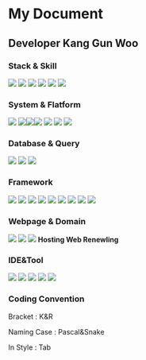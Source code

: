 # My Document
## Developer Kang Gun Woo
### Stack & Skill
<img src="https://img.shields.io/badge/Python-3766AB?style=flat-square&logo=Python&logoColor=white"/><a> <img src="https://img.shields.io/badge/C++-00599C?style=flat-square&logo=c%2B%2B&logoColor=white"/></a> <img src="https://img.shields.io/badge/Java-007396?style=flat-square&logo=java&logoColor=white"/></a> <img src="https://img.shields.io/badge/JavaScript-F7DF1E?style=flat-square&logo=JavaScript&logoColor=black"/></a> <img src="https://img.shields.io/badge/HTML5-E34F26?style=flat-square&logo=HTML5&logoColor=white"/></a> <img src="https://img.shields.io/badge/CSS-1572B6?style=flat-square&logo=CSS3&logoColor=white"/></a>
### System & Flatform
<img src="https://img.shields.io/badge/Window-0078D6?style=flat-square&logo=Windows&logoColor=white"/></a> <img src="https://img.shields.io/badge/Linux-FCC624?style=flat-square&logo=linux&logoColor=white"/></a><img src="https://img.shields.io/badge/Ubuntu-E95420?style=flat-square&logo=ubuntu&logoColor=white"/></a><img src="https://img.shields.io/badge/Debian-FCC624?style=flat-square&logo=debian&logoColor=white"/></a> <img src="https://img.shields.io/badge/GCP-4285F4?style=flat-square&logo=Google Cloud&logoColor=white"/></a> <img src="https://img.shields.io/badge/Colab-F9AB00?style=flat-square&logo=Google Colab&logoColor=white"/></a> <img src="https://img.shields.io/badge/Docker-2496ED?style=flat-square&logo=Docker&logoColor=white"/></a>
### Database & Query
<img src="https://img.shields.io/badge/OracleDB-F80000?style=flat-square&logo=Oracle&logoColor=white"/><a> <img src="https://img.shields.io/badge/Mysql-4479A1?style=flat-square&logo=mysql&logoColor=white"/><a> <img src="https://img.shields.io/badge/SQLITE3-4479A1?style=flat-square&logo=sqlite3&logoColor=white"/><a>
### Framework
<img src="https://img.shields.io/badge/Tensorflow-FF6F00?style=flat-square&logo=Tensorflow&logoColor=white"/><a> <img src="https://img.shields.io/badge/Keras-D00000?style=flat-square&logo=Keras&logoColor=white"/><a> <img src="https://img.shields.io/badge/Pytorch-EE4C2C?style=flat-square&logo=Pytorch&logoColor=white"/><a> <img src="https://img.shields.io/badge/Scikit_Learn-F7931E?style=flat-square&logo=scikit-learn&logoColor=white"/><a> <img src="https://img.shields.io/badge/Flask-000000?style=flat-square&logo=flask&logoColor=white"/><a> <img src="https://img.shields.io/badge/Spring-6DB33F?style=flat-square&logo=spring&logoColor=white"/><a> <img src="https://img.shields.io/badge/Node.js-339933?style=flat-square&logo=node.js&logoColor=white"/><a> <a href="https://bit.ly/3n0MrVr"><img src="https://img.shields.io/badge/Streamlit-FF4B4B?style=flat-square&logo=Streamlit&logoColor=white"/><a> <img src="https://img.shields.io/badge/Gradio-FF3633?style=flat-square&logo=Gradio&logoColor=white"/><a>
### Webpage & Domain
<a href = "https://github.com/amshyre3711/readme/"><img src="https://img.shields.io/badge/GIT-F05032?style=flat-square&logo=GIT&logoColor=white"/></a></a>
<a href = "https://www.acmicpc.net/user/kkw2401"><img src="https://img.shields.io/badge/Baekjoon-Blue?style=flat-square&logo=baekjoon&logoColor=white"/></a></a>
<a href = "http://phoenixhome.tk"><img src="https://img.shields.io/badge/HostWeb-Blue?style=flat-square&logo=WEB&logoColor=white"/></a></a>
__Hosting Web Renewling__  
### IDE&Tool
<img src="https://img.shields.io/badge/Anaconda-44A833?style=flat-square&logo=Anaconda&logoColor=white"/><a> <img src="https://img.shields.io/badge/Vscode-007ACC?style=flat-square&logo=Visual Studio Code&logoColor=white"/><a> <img src="https://img.shields.io/badge/Jupyter-FF6F00?style=flat-square&logo=jupyter&logoColor=white"/><a> <img src="https://img.shields.io/badge/Vim-019733?style=flat-square&logo=Vim&logoColor=white"/><a> <img src="https://img.shields.io/badge/Eclipse-2C2255?style=flat-square&logo=Eclipse IDE&logoColor=white"/><a>
### Coding Convention
  Bracket : K&R 
  
  
  Naming Case : Pascal&Snake 
  
  
  In Style : Tab
  
  
